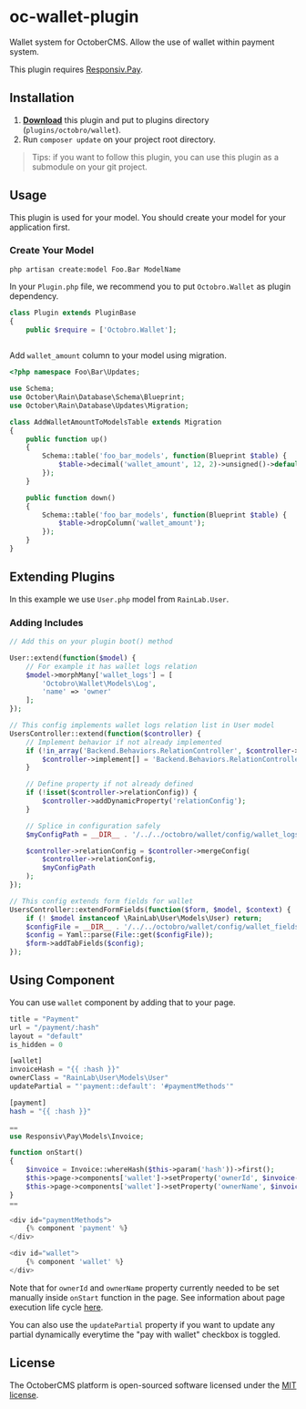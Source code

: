 # oc-wallet-plugin
Wallet system for OctoberCMS. Allow the use of wallet within payment system.

This plugin requires [Responsiv.Pay](https://github.com/responsiv/pay-plugin).

## Installation

1. [**Download**](https://github.com/octobroid/oc-wallet-plugin/archive/master.zip) this plugin and put to plugins directory (`plugins/octobro/wallet`).
2. Run `composer update` on your project root directory.

> Tips: if you want to follow this plugin, you can use this plugin as a submodule on your git project.

## Usage

This plugin is used for your model. You should create your model for your application first.

### Create Your Model

```
php artisan create:model Foo.Bar ModelName
```

In your `Plugin.php` file, we recommend you to put `Octobro.Wallet` as plugin dependency.

```php
class Plugin extends PluginBase
{
	public $require = ['Octobro.Wallet'];
	
```

Add `wallet_amount` column to your model using migration.

```php
<?php namespace Foo\Bar\Updates;

use Schema;
use October\Rain\Database\Schema\Blueprint;
use October\Rain\Database\Updates\Migration;

class AddWalletAmountToModelsTable extends Migration
{
    public function up()
    {
        Schema::table('foo_bar_models', function(Blueprint $table) {
            $table->decimal('wallet_amount', 12, 2)->unsigned()->default(0);
        });
    }

    public function down()
    {
        Schema::table('foo_bar_models', function(Blueprint $table) {
            $table->dropColumn('wallet_amount');
        });
    }
}
```

## Extending Plugins

In this example we use `User.php` model from `RainLab.User`.

### Adding Includes

```php
// Add this on your plugin boot() method

User::extend(function($model) {
    // For example it has wallet logs relation
    $model->morphMany['wallet_logs'] = [
        'Octobro\Wallet\Models\Log',
        'name' => 'owner'
    ];
});

// This config implements wallet logs relation list in User model
UsersController::extend(function($controller) {
    // Implement behavior if not already implemented
    if (!in_array('Backend.Behaviors.RelationController', $controller->implement) && !in_array('Backend\Behaviors\RelationController', $controller->implement)) {
        $controller->implement[] = 'Backend.Behaviors.RelationController';
    }

    // Define property if not already defined
    if (!isset($controller->relationConfig)) {
        $controller->addDynamicProperty('relationConfig');
    }

    // Splice in configuration safely
    $myConfigPath = __DIR__ . '/../../octobro/wallet/config/wallet_logs_relation.yaml';

    $controller->relationConfig = $controller->mergeConfig(
        $controller->relationConfig,
        $myConfigPath
    );
});

// This config extends form fields for wallet
UsersController::extendFormFields(function($form, $model, $context) {
    if (! $model instanceof \RainLab\User\Models\User) return;
    $configFile = __DIR__ . '/../../octobro/wallet/config/wallet_fields.yaml';
    $config = Yaml::parse(File::get($configFile));
    $form->addTabFields($config);
});
```

## Using Component

You can use `wallet` component by adding that to your page.

```php
title = "Payment"
url = "/payment/:hash"
layout = "default"
is_hidden = 0

[wallet]
invoiceHash = "{{ :hash }}"
ownerClass = "RainLab\User\Models\User"
updatePartial = "'payment::default': '#paymentMethods'"

[payment]
hash = "{{ :hash }}"

==
use Responsiv\Pay\Models\Invoice;

function onStart()
{
    $invoice = Invoice::whereHash($this->param('hash'))->first();
	$this->page->components['wallet']->setProperty('ownerId', $invoice->related->user_id);
	$this->page->components['wallet']->setProperty('ownerName', $invoice->related->user->name);
}
==

<div id="paymentMethods">
    {% component 'payment' %}
</div>

<div id="wallet">
    {% component 'wallet' %}
</div>
```

Note that for `ownerId` and `ownerName` property currently needed to be set manually inside `onStart` function in the page. See information about page execution life cycle [here](https://octobercms.com/docs/plugin/components#page-cycle-handlers).

You can also use the `updatePartial` property if you want to update any partial dynamically everytime the "pay with wallet" checkbox is toggled.

## License

The OctoberCMS platform is open-sourced software licensed under the [MIT license](http://opensource.org/licenses/MIT).
